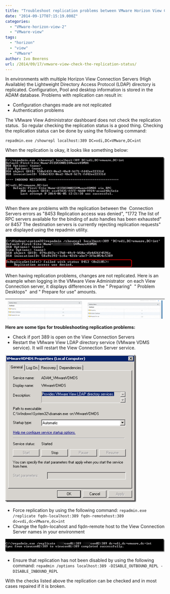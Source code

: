 ```yaml
---
title: "Troubleshoot replication problems between VMware Horizon View Connection servers"
date: "2014-09-17T07:15:19.000Z"
categories: 
  - "VMware-horizon-view-2"
  - "VMware-view"
tags: 
  - "horizon"
  - "view"
  - "VMware"
author: Ivo Beerens
url: /2014/09/17/vmware-view-check-the-replication-status/
---
```


In environments with multiple Horizon View Connection Servers (High Available) the Lightweight Directory Access Protocol (LDAP) directory is replicated. Configuration, Pool and desktop information is stored in the ADAM database. Problems with replication can result in:
- Configuration changes made are not replicated
- Authentication problems

The VMware View Administrator dashboard does not check the replication status.  So regular checking the replication status is a good thing. Checking the replication status can be done by using the following command: 
```
repadmin.exe /showrepl localhost:389 DC=vdi,DC=VMware,DC=int
```
When the replication is okay, it looks like something below:

[![image](images/image11_thumb.png "image")](images/image11.png)

When there are problems with the replication between the  Connection Servers errors as "8453 Replication access was denied", "1772 The list of RPC servers available for the binding of auto handles has been exhausted" or 8457 The destination servers is currently rejecting replication requests" are displayed using the repadmin utility.

[![3](images/3.png)](images/3.png)

When having replication problems, changes are not replicated. Here is an example when logging in the VMware View Administrator  on each View Connection server, it displays differences in the " Preparing"  " Problem Desktops"  and " Prepare for use" amounts.

<table style="height: 67px;" width="623"><tbody><tr><td><a href="images/4.png"><img class="aligncenter size-medium wp-image-3010" src="images/4-300x62.png" alt="4" width="300" height="62"></a></td><td><a href="https://www.ivobeerens.nl/wp-content/uploads/2014/06/5.png"><img class="aligncenter size-medium wp-image-3011" src="images/5-300x58.png" alt="5" width="300" height="58"></a></td></tr></tbody></table>

**Here are some tips for troubleshooting replication problems:**

- Check if port 389 is open on the View Connection Servers
- Restart the VMware View LDAP directory service (VMware VDMS service). It will restart the View Connection Server service.

![image](images/image1_thumb.png "image")

- Force replication by using the following command: `repadmin.exe /replicate fqdn-localhost:389 fqdn-remotehost:389 dc=vdi,dc=VMware,dc=int`
- Change the fqdn-locahost and fqdn-remote host to the View Connection Server names in your environment

[![image](images/image_thumb5.png "image")](images/image6.png)

- Ensure that replication has not been disabled by using the following command:
`repadmin /options localhost:389 -DISABLE_OUTBOUND_REPL -DISABLE_INBOUND_REPL`

With the checks listed above the replication can be checked and in most cases repaired if it is broken.